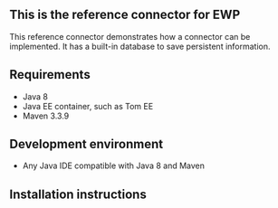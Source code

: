 ## This is the reference connector for EWP

This reference connector demonstrates how a connector can be implemented. It has a built-in database to save persistent information. 

## Requirements

* Java 8
* Java EE container, such as Tom EE
* Maven 3.3.9

## Development environment

* Any Java IDE compatible with Java 8 and Maven

## Installation instructions
